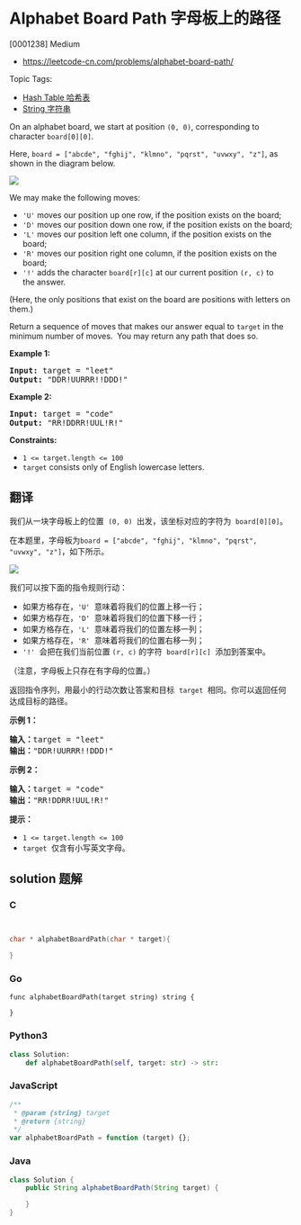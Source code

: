 # Alphabet Board Path 字母板上的路径

[0001238] Medium

- https://leetcode-cn.com/problems/alphabet-board-path/

Topic Tags:

- [Hash Table 哈希表](https://leetcode-cn.com/tag/hash-table/)
- [String 字符串](https://leetcode-cn.com/tag/string/)

On an alphabet board, we start at position `(0, 0)`, corresponding to character `board[0][0]`.

Here, `board = ["abcde", "fghij", "klmno", "pqrst", "uvwxy", "z"]`, as shown in the diagram below.

![](https://assets.leetcode.com/uploads/2019/07/28/azboard.png)

We may make the following moves:

- `'U'` moves our position up one row, if the position exists on the board;
- `'D'` moves our position down one row, if the position exists on the board;
- `'L'` moves our position left one column, if the position exists on the board;
- `'R'` moves our position right one column, if the position exists on the board;
- `'!'` adds the character `board[r][c]` at our current position `(r, c)` to the answer.

(Here, the only positions that exist on the board are positions with letters on them.)

Return a sequence of moves that makes our answer equal to `target` in the minimum number of moves.  You may return any path that does so.

**Example 1:**

<pre><strong>Input:</strong> target = "leet"
<strong>Output:</strong> "DDR!UURRR!!DDD!"
</pre>

**Example 2:**

<pre><strong>Input:</strong> target = "code"
<strong>Output:</strong> "RR!DDRR!UUL!R!"
</pre>

**Constraints:**

- `1 <= target.length <= 100`
- `target` consists only of English lowercase letters.

## 翻译

我们从一块字母板上的位置  `(0, 0)`  出发，该坐标对应的字符为  `board[0][0]`。

在本题里，字母板为`board = ["abcde", "fghij", "klmno", "pqrst", "uvwxy", "z"]`，如下所示。

![](https://assets.leetcode.com/uploads/2019/07/28/azboard.png)

我们可以按下面的指令规则行动：

- 如果方格存在，`'U'`  意味着将我们的位置上移一行；
- 如果方格存在，`'D'`  意味着将我们的位置下移一行；
- 如果方格存在，`'L'`  意味着将我们的位置左移一列；
- 如果方格存在，`'R'`  意味着将我们的位置右移一列；
- `'!'`  会把在我们当前位置 `(r, c)` 的字符  `board[r][c]`  添加到答案中。

（注意，字母板上只存在有字母的位置。）

返回指令序列，用最小的行动次数让答案和目标  `target`  相同。你可以返回任何达成目标的路径。

**示例 1：**

<pre><strong>输入：</strong>target = "leet"
<strong>输出：</strong>"DDR!UURRR!!DDD!"
</pre>

**示例 2：**

<pre><strong>输入：</strong>target = "code"
<strong>输出：</strong>"RR!DDRR!UUL!R!"
</pre>

**提示：**

- `1 <= target.length <= 100`
- `target`  仅含有小写英文字母。

## solution 题解

### C

```c


char * alphabetBoardPath(char * target){

}


```

### Go

```golang
func alphabetBoardPath(target string) string {

}
```

### Python3

```python
class Solution:
    def alphabetBoardPath(self, target: str) -> str:

```

### JavaScript

```javascript
/**
 * @param {string} target
 * @return {string}
 */
var alphabetBoardPath = function (target) {};
```

### Java

```java
class Solution {
    public String alphabetBoardPath(String target) {

    }
}
```
